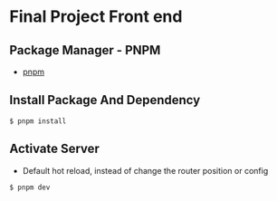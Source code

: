 # Final Project Front end

## Package Manager - PNPM

* [pnpm](https://pnpm.io/)

## Install Package And Dependency

```
$ pnpm install
```

## Activate Server

* Default hot reload, instead of change the router position or config

```
$ pnpm dev
```

